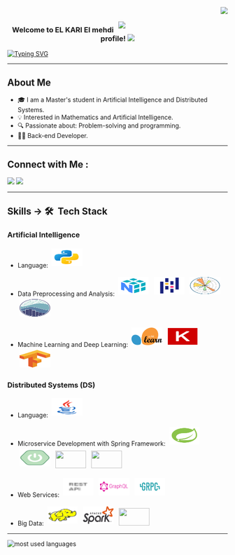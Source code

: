 <p align="right">
  <a href="https://komarev.com/ghpvc/?username=elmehdi-elkari&style=for-the-badge">
    <img src="https://komarev.com/ghpvc/?username=elmehdi-elkari&style=for-the-badge">
  </a>
</p>

<img width="250" align="right" src="https://c.tenor.com/_DOBjnGspYAAAAAM/code-coding.gif">

<h3 align="center">
  Welcome to EL KARI El mehdi profile!
  <img src="https://media.giphy.com/media/hvRJCLFzcasrR4ia7z/giphy.gif" width="28">
</h3>

<p align="center">

  <a href="https://git.io/typing-svg"><img src="https://readme-typing-svg.herokuapp.com?font=Fira+Code&pause=1000&random=false&width=435&lines=Always+Search;Always+Learn" alt="Typing SVG" /></a>
  
</p> 
<hr>



## About Me

- 🎓 I am a Master's student in Artificial Intelligence and Distributed Systems.
- 💡 Interested in Mathematics and Artificial Intelligence.
- 🔍 Passionate about: Problem-solving and programming.
- 👨‍💻 Back-end Developer.

<hr>

## Connect with Me :

<a href="https://www.linkedin.com/in/mehdi-kari/" target="_blank"><img src="https://img.shields.io/badge/-El mehdi%20El kari-0077B5?style=for-the-badge&logo=Linkedin&logoColor=white"/></a>
<a href="https://t.me/elmehdielkari" target="_blank"><img src="https://img.shields.io/badge/-El mehdi%20El kari-0077B5?style=for-the-badge&logo=Telegram&logoColor=white"/></a>

<hr>

## Skills -> 🛠 &nbsp;Tech Stack

### Artificial Intelligence

- Language: <img title="Python" alt="Python" src="https://github.com/elmehdi-elkari/elmehdi-elkari/blob/63577c77d4693dd90c69d455e9d1d9e99a447b1e/assets/IA/python.svg" width="70" height="40" style="vertical-align:down; margin:4px"/>

- Data Preprocessing and Analysis:
      <a href="https://github.com/elmehdi-elkari/python_4DS_Masterclass/tree/main/NumPy"><img title="NumPy" alt="NumPy" src="https://github.com/elmehdi-elkari/elmehdi-elkari/blob/63577c77d4693dd90c69d455e9d1d9e99a447b1e/assets/IA/numpy.svg" width="70" height="40" style="vertical-align:down; margin:4px"/></a>
      <a href="https://github.com/elmehdi-elkari/python_4DS_Masterclass/tree/main/2-%20Pandas"><img title="pandas" alt="pandas" src="https://github.com/elmehdi-elkari/elmehdi-elkari/blob/63577c77d4693dd90c69d455e9d1d9e99a447b1e/assets/IA/pandas.svg" width="70" height="40" style="vertical-align:down; margin:4px"/></a>
      <img title="" alt="" src="https://github.com/elmehdi-elkari/elmehdi-elkari/blob/63577c77d4693dd90c69d455e9d1d9e99a447b1e/assets/IA/Matplotlib.svg" width="70" height="40" style="vertical-align:down; margin:4px"/>
      <img title="" alt="" src="https://github.com/elmehdi-elkari/elmehdi-elkari/blob/63577c77d4693dd90c69d455e9d1d9e99a447b1e/assets/IA/seaborn.svg" width="70" height="40" style="vertical-align:down; margin:4px"/>

- Machine Learning and Deep Learning:
      <img title="" alt="" src="https://github.com/elmehdi-elkari/elmehdi-elkari/blob/63577c77d4693dd90c69d455e9d1d9e99a447b1e/assets/IA/scikit-learn.svg" width="70" height="40" style="vertical-align:down; margin:4px"/>
      <img title="" alt="" src="https://github.com/elmehdi-elkari/elmehdi-elkari/blob/63577c77d4693dd90c69d455e9d1d9e99a447b1e/assets/IA/keras.svg" width="70" height="40" style="vertical-align:down; margin:4px"/>
      <img title="" alt="" src="https://github.com/elmehdi-elkari/elmehdi-elkari/blob/63577c77d4693dd90c69d455e9d1d9e99a447b1e/assets/IA/tensorflow.svg" width="70" height="40" style="vertical-align:down; margin:4px"/>

### Distributed Systems (DS)

- Language: <img title="" alt="" src="https://github.com/elmehdi-elkari/elmehdi-elkari/blob/63577c77d4693dd90c69d455e9d1d9e99a447b1e/assets/DS/java.svg" width="70" height="40" style="vertical-align:down; margin:4px"/>

- Microservice Development with Spring Framework:
      <img title="" alt="" src="https://github.com/elmehdi-elkari/elmehdi-elkari/blob/63577c77d4693dd90c69d455e9d1d9e99a447b1e/assets/DS/spring.svg" width="70" height="40" style="vertical-align:down; margin:4px"/>
      <img title="" alt="" src="https://github.com/elmehdi-elkari/elmehdi-elkari/blob/63577c77d4693dd90c69d455e9d1d9e99a447b1e/assets/DS/spring-boot.svg" width="70" height="40" style="vertical-align:down; margin:4px"/> 
      <img title="" alt="" src="" width="70" height="40" style="vertical-align:down; margin:4px"/>
      <img title="" alt="" src="" width="70" height="40" style="vertical-align:down; margin:4px"/>
      
- Web Services:
      <img title="" alt="" src="https://github.com/elmehdi-elkari/elmehdi-elkari/blob/8e72876a5ab4204cb340d360432a364bcbff01cb/assets/DS/rest-api.svg" width="70" height="40" style="vertical-align:down; margin:4px"/>
      <img title="" alt="" src="https://github.com/elmehdi-elkari/elmehdi-elkari/blob/0b005537c8ecc0fd2d7405624d78cb397a1c625e/assets/DS/graphql.svg" width="70" height="40" style="vertical-align:down; margin:4px"/>
      <img title="" alt="" src="https://github.com/elmehdi-elkari/elmehdi-elkari/blob/8e72876a5ab4204cb340d360432a364bcbff01cb/assets/DS/grpc.svg" width="70" height="40" style="vertical-align:down; margin:4px"/>
      <!-- <img title="" alt="" src="https://github.com/elmehdi-elkari/elmehdi-elkari/blob/63577c77d4693dd90c69d455e9d1d9e99a447b1e/assets/DS/.svg" width="70" height="40" style="vertical-align:down; margin:4px"/>-->
      
- Big Data:
      <img title="" alt="" src="https://github.com/elmehdi-elkari/elmehdi-elkari/blob/63577c77d4693dd90c69d455e9d1d9e99a447b1e/assets/DS/hadoop.svg" width="70" height="40" style="vertical-align:down; margin:4px"/>
      <img title="" alt="" src="https://github.com/elmehdi-elkari/elmehdi-elkari/blob/0c6e6ba03962545c90ded3f8a46b243a8bc9fd86/assets/DS/spark1.svg" width="70" height="40" style="vertical-align:down; margin:4px"/>
      <img title="" alt="" src="https://openwhisk.apache.org/images/icons/icon-kafka-white-trans-tall.png" width="70" height="40" style="vertical-align:down; margin:4px"/>

<hr>




<img align="left" src="https://github-readme-stats.vercel.app/api/top-langs?username=elmehdi-elkari&show_icons=true&locale=en&layout=compact&theme=radical" alt="most used languages" />
<br>

